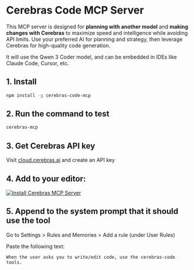 # Cerebras Code MCP Server

This MCP server is designed for **planning with another model** and **making changes with Cerebras** to maximize speed and intelligence while avoiding API limits. Use your preferred AI for planning and strategy, then leverage Cerebras for high-quality code generation.

It will use the Qwen 3 Coder model, and can be embedded in IDEs like Claude Code, Cursor, etc.

## 1. Install
```bash
npm install -g cerebras-code-mcp
```

## 2. Run the command to test
```bash
cerebras-mcp
```

## 3. Get Cerebras API key
Visit [cloud.cerebras.ai](https://cloud.cerebras.ai) and create an API key

## 4. Add to your editor:

[![Install Cerebras MCP Server](https://cursor.com/deeplink/mcp-install-dark.svg)](cursor://anysphere.cursor-deeplink/mcp/install?name=cerebras-code&config=eyJjb21tYW5kIjoiY2VyZWJyYXMtbWNwIiwiZW52Ijp7IkNFUkVCUkFTX0FQSV9LRVkiOiJ5b3VyLWFwaS1rZXktaGVyZSJ9fQ%3D%3D)

## 5. Append to the system prompt that it should use the tool

Go to Settings > Rules and Memories > Add a rule (under User Rules)

Paste the following text:

```
When the user asks you to write/edit code, use the cerebras-code tools.
```
